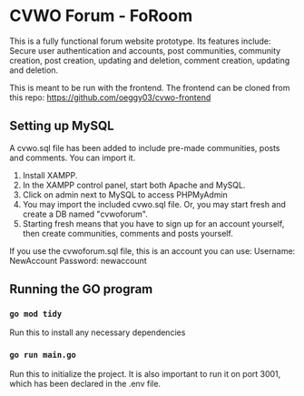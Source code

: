 # CVWO Forum - FoRoom

This is a fully functional forum website prototype. Its features include: Secure user authentication and accounts, post communities, community creation, post creation, updating and deletion, comment creation, updating and deletion.

This is meant to be run with the frontend. The frontend can be cloned from this repo: https://github.com/oeggy03/cvwo-frontend

## Setting up MySQL

A cvwo.sql file has been added to include pre-made communities, posts and comments. You can import it.

1. Install XAMPP.
2. In the XAMPP control panel, start both Apache and MySQL.
3. Click on admin next to MySQL to access PHPMyAdmin
4. You may import the included cvwo.sql file. Or, you may start fresh and create a DB named "cvwoforum".
5. Starting fresh means that you have to sign up for an account yourself, then create communities, comments and posts yourself.

If you use the cvwoforum.sql file, this is an account you can use: 
Username: NewAccount
Password: newaccount

## Running the GO program
### `go mod tidy`
Run this to install any necessary dependencies

### `go run main.go`
Run this to initialize the project. It is also important to run it on port 3001, which has been declared in the .env file.
